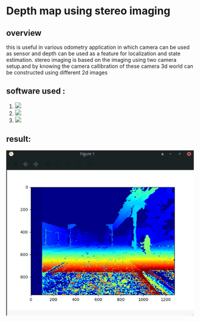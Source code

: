 # Depth map using stereo imaging

## overview
this is useful in various odometry application in which camera can be used as sensor and depth can be used as a feature for localization and state estimation.
stereo imaging is based on the imaging using two camera setup.and by knowing the camera callibration of these camera 3d world can be constructed using different 2d images

## software used : 
1. ![](https://i.imgur.com/ZeC9pYi.png)
2. ![](https://i.imgur.com/x4eDFDj.png)
3. ![](https://i.imgur.com/89zPjSx.jpg)

## result:
 ![](https://github.com/sushlokshah/depth-map/blob/master/disparity.png)
